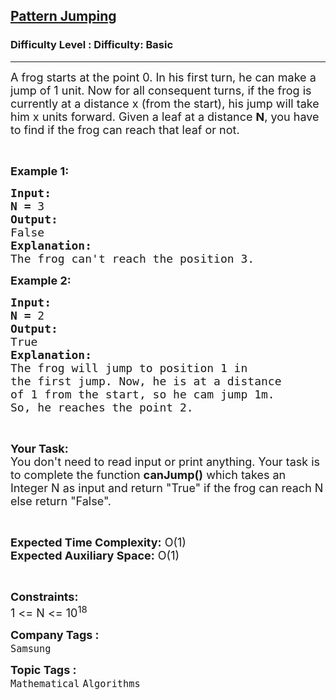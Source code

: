 <h2><a href="https://www.geeksforgeeks.org/problems/pattern-jumping4855/1?page=3&difficulty=School,Basic&status=unsolved&sortBy=submissions">Pattern Jumping</a></h2><h3>Difficulty Level : Difficulty: Basic</h3><hr><div class="problems_problem_content__Xm_eO"><p><span style="font-size:18px">A frog starts at the point 0. In his first turn, he can make a jump of 1 unit. Now for all consequent turns, if the frog is currently at a distance x (from the start), his jump will take him x units forward. Given a leaf at a distance <strong>N</strong>, you have to find if the frog can reach that leaf or not.</span></p>

<p>&nbsp;</p>

<p><span style="font-size:18px"><strong>Example 1:</strong></span></p>

<pre><span style="font-size:18px"><strong>Input:</strong></span>
<span style="font-size:18px"><strong>N = </strong>3</span>
<span style="font-size:18px"><strong>Output:</strong></span>
<span style="font-size:18px">False</span>
<span style="font-size:18px"><strong>Explanation:</strong></span>
<span style="font-size:18px">The frog can't reach the position 3.</span></pre>

<p><span style="font-size:18px"><strong>Example 2:</strong></span></p>

<pre><span style="font-size:18px"><strong>Input:</strong></span>
<span style="font-size:18px"><strong>N = </strong>2</span>
<span style="font-size:18px"><strong>Output:</strong></span>
<span style="font-size:18px">True</span>
<span style="font-size:18px"><strong>Explanation:</strong></span>
<span style="font-size:18px">The frog will jump to position 1 in
the first jump. Now, he is at a distance
of 1 from the start, so he cam jump 1m.
So, he reaches the point 2.</span></pre>

<p>&nbsp;</p>

<p><span style="font-size:18px"><strong>Your Task:</strong><br>
You don't need to read input or print anything. Your task is to complete the function <strong>canJump()</strong> which takes an Integer N as input and return "True" if the frog can reach N else return "False".</span></p>

<p>&nbsp;</p>

<p><span style="font-size:18px"><strong>Expected Time Complexity:</strong> O(1)<br>
<strong>Expected Auxiliary Space:</strong> O(1)</span></p>

<p>&nbsp;</p>

<p><span style="font-size:18px"><strong>Constraints:</strong></span><br>
<span style="font-size:18px">1 &lt;= N &lt;= 10<sup>18</sup></span></p>
</div><p><span style=font-size:18px><strong>Company Tags : </strong><br><code>Samsung</code>&nbsp;<br><p><span style=font-size:18px><strong>Topic Tags : </strong><br><code>Mathematical</code>&nbsp;<code>Algorithms</code>&nbsp;